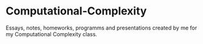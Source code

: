 # Computational-Complexity
Essays, notes, homeworks, programms and presentations created by me for my Computational Complexity class.
